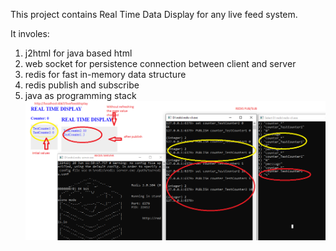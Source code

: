 This project contains Real Time Data Display for any live feed system.

It involes:
1. j2html for java based html
2. web socket for persistence connection between client and server
3. redis for fast in-memory data structure
4. redis publish and subscribe
5. java as programming stack
![](images/livefeed.png)